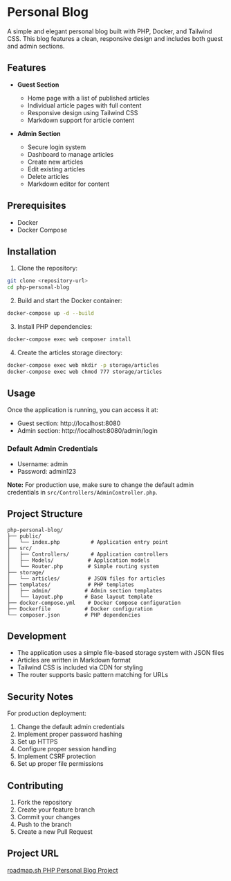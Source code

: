 # Personal Blog

A simple and elegant personal blog built with PHP, Docker, and Tailwind CSS. This blog features a clean, responsive design and includes both guest and admin sections.

## Features

- **Guest Section**
  - Home page with a list of published articles
  - Individual article pages with full content
  - Responsive design using Tailwind CSS
  - Markdown support for article content

- **Admin Section**
  - Secure login system
  - Dashboard to manage articles
  - Create new articles
  - Edit existing articles
  - Delete articles
  - Markdown editor for content

## Prerequisites

- Docker
- Docker Compose

## Installation

1. Clone the repository:
```bash
git clone <repository-url>
cd php-personal-blog
```

2. Build and start the Docker container:
```bash
docker-compose up -d --build
```

3. Install PHP dependencies:
```bash
docker-compose exec web composer install
```

4. Create the articles storage directory:
```bash
docker-compose exec web mkdir -p storage/articles
docker-compose exec web chmod 777 storage/articles
```

## Usage

Once the application is running, you can access it at:
- Guest section: http://localhost:8080
- Admin section: http://localhost:8080/admin/login

### Default Admin Credentials
- Username: admin
- Password: admin123

**Note:** For production use, make sure to change the default admin credentials in `src/Controllers/AdminController.php`.

## Project Structure

```
php-personal-blog/
├── public/
│   └── index.php          # Application entry point
├── src/
│   ├── Controllers/       # Application controllers
│   ├── Models/           # Application models
│   └── Router.php        # Simple routing system
├── storage/
│   └── articles/         # JSON files for articles
├── templates/            # PHP templates
│   ├── admin/           # Admin section templates
│   └── layout.php       # Base layout template
├── docker-compose.yml    # Docker Compose configuration
├── Dockerfile           # Docker configuration
└── composer.json        # PHP dependencies
```

## Development

- The application uses a simple file-based storage system with JSON files
- Articles are written in Markdown format
- Tailwind CSS is included via CDN for styling
- The router supports basic pattern matching for URLs

## Security Notes

For production deployment:
1. Change the default admin credentials
2. Implement proper password hashing
3. Set up HTTPS
4. Configure proper session handling
5. Implement CSRF protection
6. Set up proper file permissions

## Contributing

1. Fork the repository
2. Create your feature branch
3. Commit your changes
4. Push to the branch
5. Create a new Pull Request


## Project URL
[roadmap.sh PHP Personal Blog Project](https://roadmap.sh/projects/personal-blog)